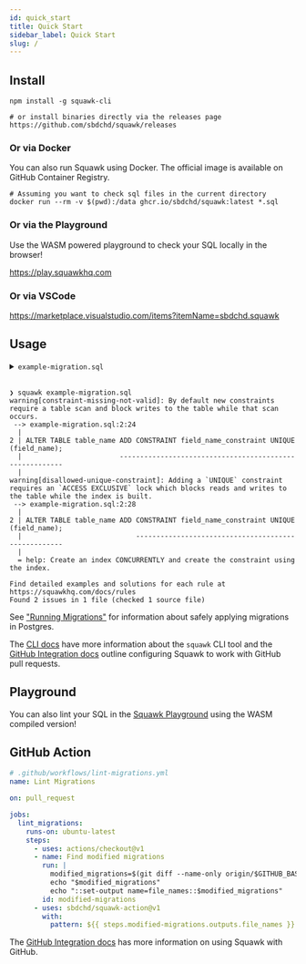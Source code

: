 ```yaml
---
id: quick_start
title: Quick Start
sidebar_label: Quick Start
slug: /
---
```


## Install

```shell
npm install -g squawk-cli

# or install binaries directly via the releases page
https://github.com/sbdchd/squawk/releases
```

### Or via Docker

You can also run Squawk using Docker. The official image is available on GitHub Container Registry.

```shell
# Assuming you want to check sql files in the current directory
docker run --rm -v $(pwd):/data ghcr.io/sbdchd/squawk:latest *.sql
```

### Or via the Playground

Use the WASM powered playground to check your SQL locally in the browser!

<https://play.squawkhq.com>

### Or via VSCode

<https://marketplace.visualstudio.com/items?itemName=sbdchd.squawk>

## Usage

<details><summary><code>example-migration.sql</code></summary>

<br/>

```bash
# create example SQL migration
cat <<EOF > example-migration.sql
BEGIN;
ALTER TABLE table_name ADD CONSTRAINT field_name_constraint UNIQUE (field_name);
COMMIT;
EOF

# lint with squawk
squawk example-migration.sql
```

</details>

<br/>

```
❯ squawk example-migration.sql
warning[constraint-missing-not-valid]: By default new constraints require a table scan and block writes to the table while that scan occurs.
 --> example-migration.sql:2:24
  |
2 | ALTER TABLE table_name ADD CONSTRAINT field_name_constraint UNIQUE (field_name);
  |                        --------------------------------------------------------
  |
warning[disallowed-unique-constraint]: Adding a `UNIQUE` constraint requires an `ACCESS EXCLUSIVE` lock which blocks reads and writes to the table while the index is built.
 --> example-migration.sql:2:28
  |
2 | ALTER TABLE table_name ADD CONSTRAINT field_name_constraint UNIQUE (field_name);
  |                            ----------------------------------------------------
  |
  = help: Create an index CONCURRENTLY and create the constraint using the index.

Find detailed examples and solutions for each rule at https://squawkhq.com/docs/rules
Found 2 issues in 1 file (checked 1 source file)
```

See ["Running Migrations"](./safe_migrations.md#safety-requirements) for information about safely applying migrations in Postgres.

The [CLI docs](./cli.md) have more information about the `squawk` CLI tool and the [GitHub Integration docs](./github_app.md) outline configuring Squawk to work with GitHub pull requests.

## Playground

You can also lint your SQL in the [Squawk Playground](https://play.squawkhq.com) using the WASM compiled version!

## GitHub Action

```yml
# .github/workflows/lint-migrations.yml
name: Lint Migrations

on: pull_request

jobs:
  lint_migrations:
    runs-on: ubuntu-latest
    steps:
      - uses: actions/checkout@v1
      - name: Find modified migrations
        run: |
          modified_migrations=$(git diff --name-only origin/$GITHUB_BASE_REF...origin/$GITHUB_HEAD_REF 'migrations/*.sql')
          echo "$modified_migrations"
          echo "::set-output name=file_names::$modified_migrations"
        id: modified-migrations
      - uses: sbdchd/squawk-action@v1
        with:
          pattern: ${{ steps.modified-migrations.outputs.file_names }}
```

The [GitHub Integration docs](./github_app.md) has more information on using Squawk with GitHub.
